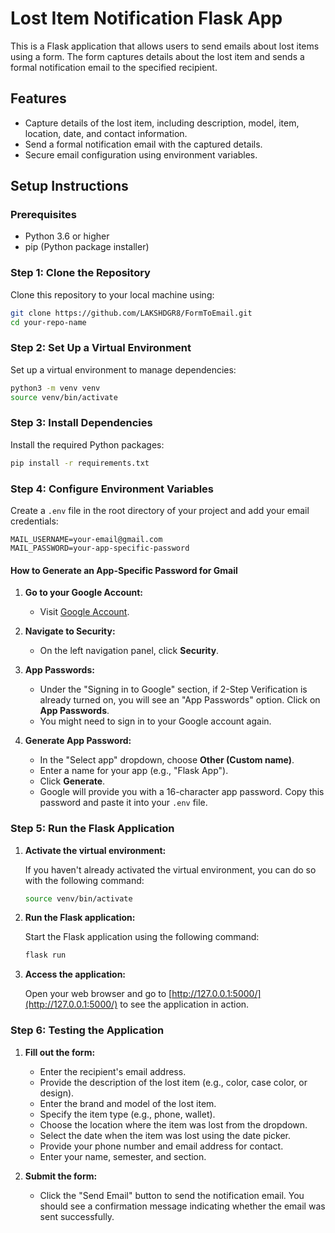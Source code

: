 # Lost Item Notification Flask App

This is a Flask application that allows users to send emails about lost items using a form. The form captures details about the lost item and sends a formal notification email to the specified recipient.

## Features

- Capture details of the lost item, including description, model, item, location, date, and contact information.
- Send a formal notification email with the captured details.
- Secure email configuration using environment variables.

## Setup Instructions

### Prerequisites

- Python 3.6 or higher
- pip (Python package installer)

### Step 1: Clone the Repository

Clone this repository to your local machine using:

```bash
git clone https://github.com/LAKSHDGR8/FormToEmail.git
cd your-repo-name
```
### Step 2: Set Up a Virtual Environment

Set up a virtual environment to manage dependencies:

```bash
python3 -m venv venv
source venv/bin/activate
```

### Step 3: Install Dependencies

Install the required Python packages:

```bash
pip install -r requirements.txt
```

### Step 4: Configure Environment Variables

Create a `.env` file in the root directory of your project and add your email credentials:

```
MAIL_USERNAME=your-email@gmail.com
MAIL_PASSWORD=your-app-specific-password
```

#### How to Generate an App-Specific Password for Gmail

1. **Go to your Google Account:**
   - Visit [Google Account](https://myaccount.google.com/).

2. **Navigate to Security:**
   - On the left navigation panel, click **Security**.

3. **App Passwords:**
   - Under the "Signing in to Google" section, if 2-Step Verification is already turned on, you will see an "App Passwords" option. Click on **App Passwords**.
   - You might need to sign in to your Google account again.

4. **Generate App Password:**
   - In the "Select app" dropdown, choose **Other (Custom name)**.
   - Enter a name for your app (e.g., "Flask App").
   - Click **Generate**.
   - Google will provide you with a 16-character app password. Copy this password and paste it into your `.env` file.

### Step 5: Run the Flask Application

1. **Activate the virtual environment:**

   If you haven't already activated the virtual environment, you can do so with the following command:

   ```bash
   source venv/bin/activate
   ```

2. **Run the Flask application:**

   Start the Flask application using the following command:

   ```bash
   flask run
   ```

3. **Access the application:**

   Open your web browser and go to [http://127.0.0.1:5000/](http://127.0.0.1:5000/)
 to see the application in action.

### Step 6: Testing the Application

1. **Fill out the form:**
   - Enter the recipient's email address.
   - Provide the description of the lost item (e.g., color, case color, or design).
   - Enter the brand and model of the lost item.
   - Specify the item type (e.g., phone, wallet).
   - Choose the location where the item was lost from the dropdown.
   - Select the date when the item was lost using the date picker.
   - Provide your phone number and email address for contact.
   - Enter your name, semester, and section.

2. **Submit the form:**
   - Click the "Send Email" button to send the notification email. You should see a confirmation message indicating whether the email was sent successfully.
